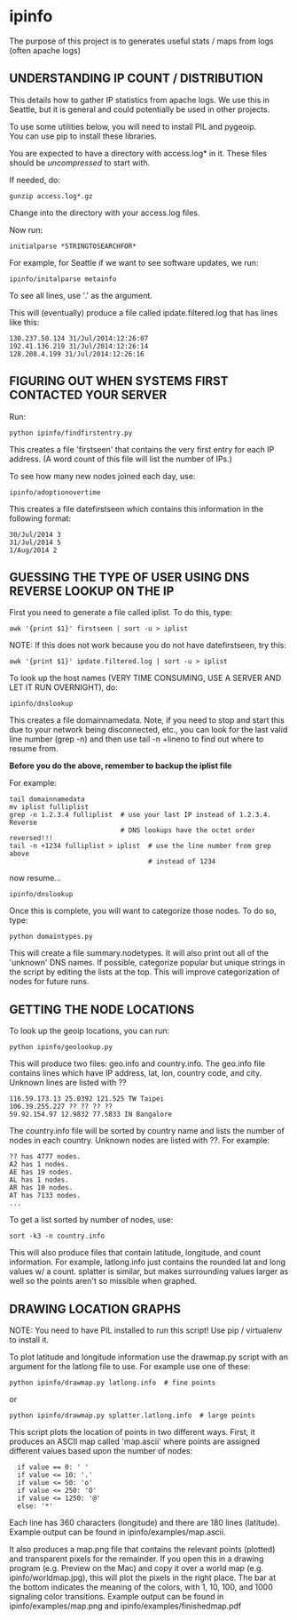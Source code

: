 ipinfo
======

The purpose of this project is to generates useful stats / maps from logs (often apache logs)

## UNDERSTANDING IP COUNT / DISTRIBUTION

This details how to gather IP statistics from apache logs.   We use this
in Seattle, but it is general and could potentially be used in other projects.

To use some utilities below, you will need to install PIL and pygeoip.   
You can use pip to install these libraries.

You are expected to have a directory with access.log* in it.   These files
should be *uncompressed* to start with.   

If needed, do: 
````
gunzip access.log*.gz 
````

Change into the directory with your access.log files.

Now run: 
````
initialparse *STRINGTOSEARCHFOR*
````

For example, for Seattle if we want to see software updates, we run: 
````
ipinfo/initalparse metainfo
````

To see all lines, use '.' as the argument.

This will (eventually) produce a file called ipdate.filtered.log that
has lines like this:
````
130.237.50.124 31/Jul/2014:12:26:07
192.41.136.219 31/Jul/2014:12:26:14
128.208.4.199 31/Jul/2014:12:26:16
````

## FIGURING OUT WHEN SYSTEMS FIRST CONTACTED YOUR SERVER

Run:
````
python ipinfo/findfirstentry.py
````

This creates a file 'firstseen' that contains the very first entry for
each IP address.   (A word count of this file will list the number of IPs.)

To see how many new nodes joined each day, use:
````
ipinfo/adoptionovertime
````

This creates a file datefirstseen which contains this information in the
following format:
````
30/Jul/2014 3
31/Jul/2014 5
1/Aug/2014 2
````


## GUESSING THE TYPE OF USER USING DNS REVERSE LOOKUP ON THE IP

First you need to generate a file called iplist.   To do this, type:
````
awk '{print $1}' firstseen | sort -u > iplist
````
NOTE: If this does not work because you do not have datefirstseen, try this:
````
awk '{print $1}' ipdate.filtered.log | sort -u > iplist
````

To look up the host names (VERY TIME CONSUMING, USE A SERVER AND LET IT RUN
OVERNIGHT), do:
````
ipinfo/dnslookup
````

This creates a file domainnamedata.   Note, if you need to stop and start
this due to your network being disconnected, etc., you can look for the
last valid line number (grep -n) and then use tail -n +lineno to find out
where to resume from.

**Before you do the above, remember to backup the iplist file**

For example:
````
tail domainnamedata
mv iplist fulliplist
grep -n 1.2.3.4 fulliplist  # use your last IP instead of 1.2.3.4. Reverse 
                            # DNS lookups have the octet order reversed!!!
tail -n +1234 fulliplist > iplist  # use the line number from grep above
                                   # instead of 1234
````
now resume...
````
ipinfo/dnslookup
````

Once this is complete, you will want to categorize those nodes.   To do so,
type:
````
python domaintypes.py
````

This will create a file summary.nodetypes.   It will also print out all of
the 'unknown' DNS names.   If possible, categorize popular but unique
strings in the script by editing the lists at the top.   This will improve
categorization of nodes for future runs.




## GETTING THE NODE LOCATIONS

To look up the geoip locations, you can run:
````
python ipinfo/geolookup.py
````

This will produce two files: geo.info and country.info.   The geo.info
file contains lines which have IP address, lat, lon, country code, and city.
Unknown lines are listed with ??

````
116.59.173.13 25.0392 121.525 TW Taipei
106.39.255.227 ?? ?? ?? ??
59.92.154.97 12.9832 77.5833 IN Bangalore
````

The country.info file will be sorted by country name and lists the number
of nodes in each country.   Unknown nodes are listed with ??.
For example:
````
?? has 4777 nodes.
A2 has 1 nodes.
AE has 19 nodes.
AL has 1 nodes.
AR has 10 nodes.
AT has 7133 nodes.
...
````

To get a list sorted by number of nodes, use:
````
sort -k3 -n country.info
````


This will also produce files that contain latitude, longitude, and count
information.   For example, latlong.info just contains the rounded lat
and long values w/ a count.   splatter is similar, but makes surrounding values
larger as well so the points aren't so missible when graphed.

## DRAWING LOCATION GRAPHS

NOTE: You need to have PIL installed to run this script!   Use pip / 
virtualenv to install it.

To plot latitude and longitude information use the drawmap.py script with
an argument for the latlong file to use.   For example use one of these:
````
python ipinfo/drawmap.py latlong.info  # fine points
````
or
````
python ipinfo/drawmap.py splatter.latlong.info  # large points
````

This script plots the location of points in two different ways.
First, it produces an ASCII map called 'map.ascii' where points are assigned
different values based upon the number of nodes:

````
  if value == 0: ' '
  if value <= 10: '.'
  if value <= 50: 'o'
  if value <= 250: 'O'
  if value <= 1250: '@'
  else: '*'
````

Each line has 360 characters (longitude) and there are 180 lines (latitude).
Example output can be found in ipinfo/examples/map.ascii.

It also produces a map.png file that contains the relevant points (plotted) and
transparent pixels for the remainder.   If you open this in a drawing program
(e.g. Preview on the Mac) and copy it over a world map (e.g. 
ipinfo/worldmap.jpg), this will plot the pixels in the right place.
The bar at the bottom indicates the meaning of the colors, with 1, 10, 100,
and 1000 signaling color transitions.   Example output can be found in
ipinfo/examples/map.png and ipinfo/examples/finishedmap.pdf

